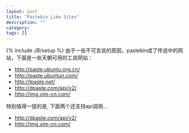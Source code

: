 ```yaml
---
layout: post
title: "Pastebin Like Sites"
description: ""
category: 
tags: []
---
```

{% include JB/setup %}
由于一些不可言说的原因，pastebin成了传说中的网站，下面是一些天朝可用的工具网站：

- http://paste.ubuntu.org.cn/
- http://paste.ubuntun.com/
- http://lpaste.net/    
- http://dpaste.com/api/v2/
- http://img.vim-cn.com/

特别值得一提的是, 下面两个还支持api调用...

- http://dpaste.com/api/v2/
- http://img.vim-cn.com/